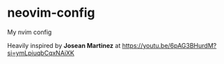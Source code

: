 # neovim-config
My nvim config

Heavily inspired by __Josean Martinez__ at https://youtu.be/6pAG3BHurdM?si=ymLpiuqbCqxNAiXK
